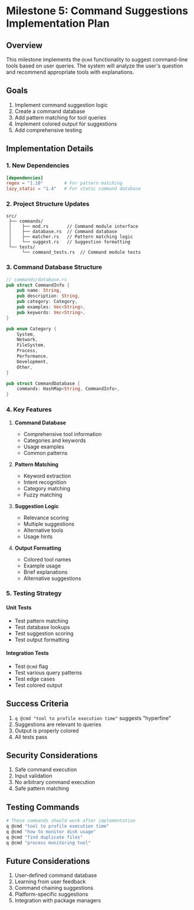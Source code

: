 # Milestone 5: Command Suggestions Implementation Plan

## Overview
This milestone implements the `@cmd` functionality to suggest command-line tools based on user queries. The system will analyze the user's question and recommend appropriate tools with explanations.

## Goals
1. Implement command suggestion logic
2. Create a command database
3. Add pattern matching for tool queries
4. Implement colored output for suggestions
5. Add comprehensive testing

## Implementation Details

### 1. New Dependencies
```toml
[dependencies]
regex = "1.10"        # For pattern matching
lazy_static = "1.4"   # For static command database
```

### 2. Project Structure Updates
```
src/
 ├── commands/
 │    ├── mod.rs       // Command module interface
 │    ├── database.rs  // Command database
 │    ├── matcher.rs   // Pattern matching logic
 │    └── suggest.rs   // Suggestion formatting
 └── tests/
      └── command_tests.rs  // Command module tests
```

### 3. Command Database Structure
```rust
// commands/database.rs
pub struct CommandInfo {
    pub name: String,
    pub description: String,
    pub category: Category,
    pub examples: Vec<String>,
    pub keywords: Vec<String>,
}

pub enum Category {
    System,
    Network,
    FileSystem,
    Process,
    Performance,
    Development,
    Other,
}

pub struct CommandDatabase {
    commands: HashMap<String, CommandInfo>,
}
```

### 4. Key Features

1. **Command Database**
   - Comprehensive tool information
   - Categories and keywords
   - Usage examples
   - Common patterns

2. **Pattern Matching**
   - Keyword extraction
   - Intent recognition
   - Category matching
   - Fuzzy matching

3. **Suggestion Logic**
   - Relevance scoring
   - Multiple suggestions
   - Alternative tools
   - Usage hints

4. **Output Formatting**
   - Colored tool names
   - Example usage
   - Brief explanations
   - Alternative suggestions

### 5. Testing Strategy

#### Unit Tests
- Test pattern matching
- Test database lookups
- Test suggestion scoring
- Test output formatting

#### Integration Tests
- Test `@cmd` flag
- Test various query patterns
- Test edge cases
- Test colored output

## Success Criteria
1. `q @cmd "tool to profile execution time"` suggests "hyperfine"
2. Suggestions are relevant to queries
3. Output is properly colored
4. All tests pass

## Security Considerations
1. Safe command execution
2. Input validation
3. No arbitrary command execution
4. Safe pattern matching

## Testing Commands
```bash
# These commands should work after implementation
q @cmd "tool to profile execution time"
q @cmd "how to monitor disk usage"
q @cmd "find duplicate files"
q @cmd "process monitoring tool"
```

## Future Considerations
1. User-defined command database
2. Learning from user feedback
3. Command chaining suggestions
4. Platform-specific suggestions
5. Integration with package managers
